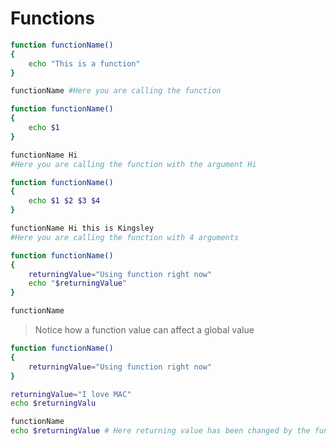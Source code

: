 # Functions

```sh
function functionName()
{
    echo "This is a function"
}

functionName #Here you are calling the function
```

```sh
function functionName()
{
    echo $1
}

functionName Hi
#Here you are calling the function with the argument Hi
```

```sh
function functionName()
{
    echo $1 $2 $3 $4
}

functionName Hi this is Kingsley
#Here you are calling the function with 4 arguments
```

```sh
function functionName()
{
    returningValue="Using function right now"
    echo "$returningValue"
}

functionName
```

> Notice how a function value can affect a global value

```sh
function functionName()
{
    returningValue="Using function right now"
}

returningValue="I love MAC"
echo $returningValu

functionName
echo $returningValue # Here returning value has been changed by the function
```
